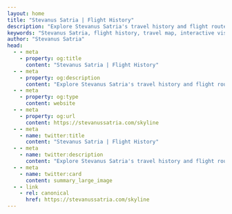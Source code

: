 ```yaml
---
layout: home
title: "Stevanus Satria | Flight History"
description: "Explore Stevanus Satria's travel history and flight routes around the world, visualized on an interactive map."
keywords: "Stevanus Satria, flight history, travel map, interactive visualization, flight routes"
author: "Stevanus Satria"
head:
  - - meta
    - property: og:title
      content: "Stevanus Satria | Flight History"
  - - meta
    - property: og:description
      content: "Explore Stevanus Satria's travel history and flight routes around the world, visualized on an interactive map."
  - - meta
    - property: og:type
      content: website
  - - meta
    - property: og:url
      content: https://stevanussatria.com/skyline
  - - meta
    - name: twitter:title
      content: "Stevanus Satria | Flight History"
  - - meta
    - name: twitter:description
      content: "Explore Stevanus Satria's travel history and flight routes around the world, visualized on an interactive map."
  - - meta
    - name: twitter:card
      content: summary_large_image
  - - link
    - rel: canonical
      href: https://stevanussatria.com/skyline
---
```


<script setup lang="ts">
import { defineAsyncComponent } from 'vue'
import FlightMap from './components/FlightMap.vue'

const MiniChat = defineAsyncComponent(() => 
  import('./components/MiniChat.vue')
)

// Optimized flight data with compressed structure and type safety
interface FlightRecord {
  date: string;
  time: string;
  origin: string;
  destination: string;
  flightNumber: string;
  departureDateTime: string;
  arrivalDateTime: string;
  airline: string;
  aircraft?: string | null;
  class?: string | null;
  seat?: string | null;
}

// Helper function to create flight record from array
const createFlight = ([date, time, origin, destination, flightNumber, airline, aircraft = null, flightClass = null, seat = null]: readonly [string, string, string, string, string, string, string?, string?, string?]): FlightRecord => ({
  date,
  time,
  origin,
  destination,
  flightNumber,
  departureDateTime: `${date}T${time}`,
  arrivalDateTime: `${date}T${time}`,
  airline,
  aircraft: aircraft === "" ? null : aircraft,
  class: flightClass === "" ? null : (flightClass || null),
  seat: seat === "" ? null : (seat || null)
});

// All flight data using consistent array approach
const flightData: FlightRecord[] = [
  // 2014 flights
  ["2014-06-07", "17:40:00", "SIN", "DXB", "EK405", "EK", "77W"],
  ["2014-06-07", "05:15:00", "DXB", "BOS", "EK237", "EK", "77L"],
  ["2014-07-03", "22:45:00", "BOS", "ATL", "DL1201", "DL", "738"],
  ["2014-07-04", "02:50:00", "ATL", "TPA", "DL2277", "DL", "739"],
  ["2014-07-06", "14:15:00", "TPA", "BOS", "B6192", "B6", "320"],
  ["2014-08-16", "03:15:00", "BOS", "DXB", "EK238", "EK", "77W"],
  ["2014-08-16", "22:45:00", "DXB", "SIN", "EK432", "EK", "77W"],
  ["2014-08-24", "02:15:00", "SIN", "HKG", "3K697", "3K", "320"],
  ["2014-08-29", "06:55:00", "HKG", "SIN", "3K698", "3K", "320"],

  // 2015 flights
  ["2015-06-07", "15:15:00", "SIN", "IST", "TK55", "TK", "330"],
  ["2015-06-08", "06:30:00", "IST", "GRU", "TK15", "TK", "77W"],
  ["2015-09-10", "06:05:00", "GRU", "IST", "TK16", "TK", "77W"],
  ["2015-09-10", "22:20:00", "IST", "SIN", "TK54", "TK", "330"],
  ["2015-10-12", "13:45:00", "SIN", "DXB", "EK355", "EK", "388"],
  ["2015-10-12", "23:20:00", "DXB", "FCO", "EK99", "EK", "773"],
  ["2015-10-18", "13:25:00", "FCO", "DXB", "EK98", "EK", "388"],
  ["2015-10-18", "23:05:00", "DXB", "SIN", "EK354", "EK", "388"],
  ["2015-12-20", "23:45:00", "SIN", "CGK", "3K201", "3K"],

  // 2016 flights
  ["2016-02-05", "09:45:00", "SIN", "CGK", "GA835", "GA", "738"],
  ["2016-02-10", "04:15:00", "CGK", "SIN", "JT*154", "JT*", "739"],

  // 2017 flights
  ["2017-01-08", "13:00:00", "CGK", "SIN", "TR2273", "TR", "320"],
  ["2017-07-02", "13:40:00", "SIN", "DXB", "EK355", "EK", null, "Economy"],
  ["2017-07-03", "00:00:00", "DXB", "MUC", "EK53", "EK", "77W", "Economy"],
  ["2017-07-16", "06:30:00", "TXL", "MUC", "AB6185", "AB"],
  ["2017-07-16", "13:40:00", "MUC", "DXB", "EK50", "EK", "388", "Economy", "81H"],
  ["2017-07-16", "23:05:00", "DXB", "SIN", "EK354", "EK", "388", "Economy", "47C"],
  ["2017-09-23", "00:10:00", "SIN", "CGK", "TR2274", "TR"],
  ["2017-10-01", "06:50:00", "CGK", "SIN", "QZ266", "QZ"],
  ["2017-12-29", "23:30:00", "SIN", "KNO", "SQ5234", "SQ", "738", "Economy (K)", "16D"],

  // 2018 flights
  ["2018-01-03", "09:25:00", "KNO", "SIN", "3K284", "3K", "320"],
  ["2018-02-16", "01:50:00", "SIN", "CGK", "TR276", "TR", "320", "Economy(M1)"],
  ["2018-02-19", "07:25:00", "CGK", "SIN", "QZ266", "QZ", "32S", "Economy(V)"],
  ["2018-05-19", "00:15:00", "SIN", "CGK", "3K201", "3K"],
  ["2018-05-20", "08:10:00", "CGK", "SIN", "3K204", "3K"],
  ["2018-05-27", "09:15:00", "CGK", "SIN", "JT*156", "JT*", "739"],
  ["2018-08-05", "11:25:00", "SIN", "BLR", "9W23", "9W", "738"],
  ["2018-08-10", "20:00:00", "BLR", "SIN", "9W26", "9W", "738"],
  ["2018-08-22", "00:15:00", "SIN", "CGK", "3K201", "3K", "32S"],
  ["2018-08-23", "22:25:00", "CGK", "SIN", "SQ951", "SQ", "773"],
  ["2018-08-24", "01:25:00", "SIN", "SFO", "SQ32", "SQ", "359"],
  ["2018-08-30", "18:10:00", "SFO", "LAX", "DL2727", "DL", "738", "Basic Economy (E)", "30A"],
  ["2018-09-06", "00:50:00", "LAX", "ICN", "SQ7", "SQ", "77W"],
  ["2018-09-06", "15:35:00", "ICN", "SIN", "SQ7", "SQ"],
  ["2018-09-06", "23:40:00", "SIN", "CGK", "SQ952", "SQ", "773"],
  ["2018-09-09", "09:15:00", "CGK", "SIN", "JT*156", "JT*", "739"],
  ["2018-11-09", "23:45:00", "SIN", "CGK", "3K201", "3K", "32S"],
  ["2018-11-11", "14:55:00", "CGK", "SIN", "3K206", "3K", "32S"],
  ["2018-12-01", "10:00:00", "SIN", "HKG", "CX716", "CX", "351"],
  ["2018-12-04", "12:00:00", "HKG", "SIN", "CX715", "CX", "773"],

  // 2019 flights
  ["2019-01-06", "10:15:00", "SIN", "BKK", "TG408", "TG", "772", "Coach Class"],
  ["2019-01-06", "14:35:00", "BKK", "BLR", "TG325", "TG", "772", "Coach Class"],
  ["2019-01-18", "19:30:00", "BLR", "BKK", "TG326", "TG", "772", "Coach Class"],
  ["2019-01-19", "01:00:00", "BKK", "SIN", "TG403", "TG", "359", "Coach Class"],
  ["2019-02-02", "01:50:00", "SIN", "CGK", "TR276", "TR", "319"],
  ["2019-02-10", "13:00:00", "CGK", "SIN", "TR279", "TR", "319"],
  ["2019-03-10", "10:15:00", "SIN", "BKK", "TG408", "TG", "772", "Coach Class"],
  ["2019-03-10", "14:35:00", "BKK", "BLR", "TG325", "TG", "772", "Coach Class"],
  ["2019-03-29", "19:30:00", "BLR", "BKK", "TG326", "TG", "772", "Coach Class"],
  ["2019-03-30", "01:00:00", "BKK", "SIN", "TG403", "TG", "359", "Coach Class"],
  ["2019-05-07", "04:50:00", "SIN", "BKK", "SQ974", "SQ", "333", "Coach Class", "51F"],
  ["2019-05-10", "14:10:00", "BKK", "SIN", "SQ981", "SQ", "781", "Coach Class", "65B"],
  ["2019-06-01", "01:10:00", "SIN", "PEN", "TR426", "TR", "320"],
  ["2019-06-04", "03:10:00", "PEN", "SIN", "TR427", "TR", "320"],
  ["2019-06-05", "02:20:00", "SIN", "CGK", "TR276", "TR"],
  ["2019-06-09", "14:35:00", "CGK", "SIN", "3K206", "3K", "32A", "Economy"],
  ["2019-06-10", "15:25:00", "SIN", "IST", "TK55", "TK", "738", "Coach Class"],
  ["2019-06-11", "05:30:00", "IST", "NCE", "TK1813", "TK", "321", "Coach Class"],
  ["2019-07-05", "16:20:00", "NCE", "IST", "TK1816", "TK", "321", "Coach Class"],
  ["2019-07-05", "23:00:00", "IST", "SIN", "TK54", "TK", "738", "Coach Class"],
  ["2019-08-04", "15:25:00", "SIN", "IST", "TK55", "TK", "738", "Coach Class"],
  ["2019-08-05", "05:25:00", "IST", "NCE", "TK1813", "TK", "32B", "Coach Class"],
  ["2019-08-15", "04:10:00", "NCE", "CDG", "U23990", "U2"],
  ["2019-08-18", "13:05:00", "CDG", "NCE", "U23995", "U2"],
  ["2019-08-30", "16:20:00", "NCE", "IST", "TK1816", "TK", "321", "Coach Class"],
  ["2019-08-30", "23:00:00", "IST", "SIN", "TK54", "TK", "77W", "Coach Class"],
  ["2019-10-06", "15:40:00", "SIN", "FRA", "LH779", "LH", "388", "Economy", "63D"],
  ["2019-10-07", "06:15:00", "FRA", "NCE", "LH1058", "LH", "32A", "Economy", "7C"],
  ["2019-11-01", "18:05:00", "NCE", "FRA", "LH1065", "LH", "32A", "ECO CLASSIC", "14C"],
  ["2019-11-13", "08:10:00", "CDG", "MUC", "LH2227", "LH", "32A", "Coach Class"],
  ["2019-11-13", "11:20:00", "MUC", "SIN", "SQ327", "SQ", "359", "Coach Class"],
  ["2019-11-14", "01:30:00", "SIN", "CGK", "SQ956", "SQ", "359"],
  ["2019-12-24", "07:00:00", "SIN", "CGK", "3K203", "3K", "320"],

  // 2020 flights
  ["2020-01-01", "14:55:00", "CGK", "SIN", "3K206", "3K", "320"],
  ["2020-01-24", "23:45:00", "SIN", "CGK", "3K201", "3K", "320"],
  ["2020-02-02", "13:45:00", "CGK", "SIN", "3K212", "3K", "32A"],
  ["2020-03-04", "23:30:00", "SIN", "KNO", "SQ5234", "SQ", "73H"],
  ["2020-03-09", "09:25:00", "KNO", "SIN", "3K284", "3K", "32A"],
  
  // 2022 flights
  ["2022-05-13", "23:50:00", "SIN", "CGK", "3K201", "3K", "320"],
  ["2022-06-12", "12:55:00", "CGK", "SIN", "TR279", "TR", "320"],
  ["2022-09-10", "04:15:00", "CGK", "SIN", "SQ957", "SQ", "359"],
  ["2022-10-02", "04:30:00", "SIN", "CGK", "SQ958", "SQ", "359"],
  ["2022-12-03", "12:05:00", "SIN", "BLR", "SQ510", "SQ", "359"],
  ["2022-12-11", "06:25:00", "BLR", "SIN", "SQ509", "SQ", "7M8", "Economy"],
  ["2022-12-19", "04:15:00", "CGK", "SIN", "SQ957", "SQ", "359"],
  
  // 2023 flights
  ["2023-01-15", "04:30:00", "SIN", "CGK", "SQ958", "SQ", "359"],
  ["2023-01-19", "02:25:00", "SIN", "CGK", "QZ263", "QZ", "320"],
  ["2023-02-05", "11:20:00", "CGK", "SIN", "QZ268", "QZ", "320"],
  ["2023-04-15", "02:20:00", "SIN", "CGK", "TR276", "TR", "320"],
  ["2023-05-07", "12:55:00", "CGK", "SIN", "TR279", "TR", "320"],
  ["2023-07-03", "01:55:00", "SIN", "CGK", "QG523", "QG"],
  ["2023-07-29", "09:20:00", "CGK", "SIN", "QG526", "QG"],
  ["2023-08-12", "01:45:00", "SIN", "HKG", "CX658", "CX", "359", null, "63H"],
  ["2023-08-20", "12:45:00", "HKG", "SIN", "CX715", "CX", "359"],
  ["2023-08-31", "12:00:00", "SIN", "CGK", "QG527", "QG"],
  ["2023-09-05", "09:20:00", "CGK", "SIN", "QG526", "QG"],
  ["2023-10-01", "03:15:00", "SIN", "IST", "TK209", "TK", "359"],
  ["2023-10-09", "14:15:00", "IST", "SIN", "TK208", "TK", "359"],
  ["2023-11-18", "12:00:00", "SIN", "CGK", "QG527", "QG"],
  ["2023-11-20", "11:00:00", "CGK", "SIN", "SQ963", "SQ", "359"],
  ["2023-11-20", "15:45:00", "SIN", "MXP", "SQ356", "SQ", "359"],
  ["2023-12-07", "09:25:00", "AMS", "SIN", "SQ323", "SQ", "359"],
  ["2023-12-07", "22:50:00", "SIN", "CGK", "SQ950", "SQ", "77W", "Economy"],
  
  // 2024 flights
  ["2024-02-05", "11:30:00", "SIN", "CGK", "GA837", "GA", "339"],
  ["2024-02-13", "11:40:00", "CGK", "SIN", "GA822", "GA", "73H"],
  ["2024-02-17", "14:20:00", "SIN", "SFO", "UA28", "UA", "789"],
  ["2024-02-17", "20:00:00", "HNL", "SFO", "UA214", "UA", "75T", null, "36C"],
  ["2024-02-23", "18:40:00", "SFO", "SIN", "UA29", "UA", "789"],
  ["2024-04-07", "04:20:00", "SIN", "CGK", "GA829", "GA", "77W"],
  ["2024-04-28", "08:40:00", "CGK", "SIN", "GA836", "GA", "333"],
  ["2024-06-13", "00:40:00", "SIN", "MAA", "SQ524", "SQ", "359", "Economy"],
  ["2024-06-16", "06:00:00", "MAA", "SIN", "SQ525", "SQ", "7M8", "Economy"],
  ["2024-08-04", "23:50:00", "SIN", "CGK", "3K201", "3K", "320"],
  ["2024-08-10", "08:25:00", "CGK", "SIN", "3K204", "3K", "320"],
  ["2024-08-11", "11:50:00", "SIN", "SFO", "SQ34", "SQ", "359", "Economy"],
  ["2024-08-26", "05:05:00", "SFO", "SIN", "SQ33", "SQ", "359", "Economy"],
  ["2024-09-18", "06:00:00", "SIN", "KNO", "ID*7146", "ID*", "32A"],
  ["2024-09-21", "13:05:00", "KNO", "SIN", "SQ995", "SQ", "7M8", "Economy"],
  ["2024-09-24", "00:00:00", "SIN", "HKG", "CX710", "CX"],
  ["2024-09-29", "08:40:00", "HKG", "SIN", "CX711", "CX"],
  ["2024-12-23", "08:55:00", "SIN", "TPE", "TR874", "TR"],
  ["2024-12-29", "01:30:00", "TPE", "SIN", "TR897", "TR"],
  
  // 2025 flights
  ["2025-01-26", "14:40:00", "SIN", "CGK", "3K203", "3K", "Airbus A320", "Starter Plus", "7C"],
  ["2025-02-09", "16:15:00", "CGK", "SIN", "3K204", "3K", "Airbus A320", "Starter Plus"],
  ["2025-03-19", "22:20:00", "SIN", "NRT", "NH844", "NH", "789", "Economy Class : V", "22J,22K"],
  ["2025-04-03", "11:55:00", "TOY", "NRT", "NH316", "NH", "738", "Economy Class", "15K,15J"],
  ["2025-04-08", "12:40:00", "NRT", "SIN", "NH843", "NH", "789", "Economy Class : S", "22J,22K"],
  ["2025-04-26", "10:10:00", "SIN", "CGK", "QG523", "QG"],
  ["2025-05-04", "17:10:00", "CGK", "SIN", "QG526", "QG"],
  ["2025-06-26", "07:40:00", "SIN", "CGK", "SQ952", "SQ"],
  ["2025-06-30", "20:15:00", "CGK", "SIN", "SQ967", "SQ"],
].map(createFlight);
</script>

<MiniChat />

<FlightMap :flights="flightData" height="80vh" />
